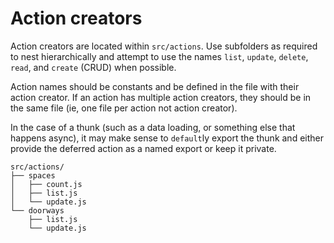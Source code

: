 # Action creators 

Action creators are located within `src/actions`. Use subfolders as required to nest hierarchically and
attempt to use the names `list`, `update`, `delete`, `read`, and `create` (CRUD) when possible.

Action names should be constants and be defined in the file with their action creator. If an action
has multiple action creators, they should be in the same file (ie, one file per action not action
creator).

In the case of a thunk (such as a data loading, or something else that happens async), it may make
sense to `default`ly export the thunk and either provide the deferred action as a named export or
keep it private.

```
src/actions/
├── spaces
│   ├── count.js
│   ├── list.js
│   └── update.js
└── doorways
    ├── list.js
    └── update.js
```
